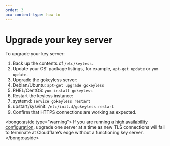 ```yaml
---
order: 3
pcx-content-type: how-to
---
```


# Upgrade your key server

To upgrade your key server:

1. Back up the contents of `/etc/keyless`.
1. Update your OS’ package listings, for example, `apt-get update` or `yum update`.
1. Upgrade the gokeyless server:
1. Debian/Ubuntu: `apt-get upgrade gokeyless`
1. RHEL/CentOS: `yum install gokeyless`
1. Restart the keyless instance:
1. systemd: `service gokeyless restart`
1. upstart/sysvinit: `/etc/init.d/gokeyless restart`
1. Confirm that HTTPS connections are working as expected.

<bongo:aside type="warning">
If you are running a [high availability configuration](/keyless-ssl/reference/high-availability), upgrade one server at a time as new TLS connections will fail to terminate at Cloudflare’s edge without a functioning key server.
</bongo:aside>
